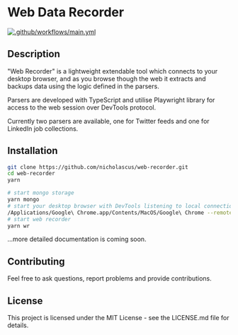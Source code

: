 # Web Data Recorder
[![.github/workflows/main.yml](https://github.com/nicholascus/web-recorder/actions/workflows/main.yml/badge.svg)](https://github.com/nicholascus/web-recorder/actions/workflows/main.yml)

## Description
"Web Recorder" is a lightweight extendable tool which connects to your desktop browser, and as you browse though the web it extracts and backups data using the logic defined in the parsers.

Parsers are developed with TypeScript and utilise Playwright library for access to the web session over DevTools protocol.

Currently two parsers are available, one for Twitter feeds and one for LinkedIn job collections.

## Installation

```bash
git clone https://github.com/nicholascus/web-recorder.git
cd web-recorder
yarn

# start mongo storage
yarn mongo
# start your desktop browser with DevTools listening to local connections 
/Applications/Google\ Chrome.app/Contents/MacOS/Google\ Chrome --remote-debugging-port=9222
# start web recorder
yarn wr
```

...more detailed documentation is coming soon.

## Contributing
Feel free to ask questions, report problems and provide contributions.

## License
This project is licensed under the MIT License - see the LICENSE.md file for details.

